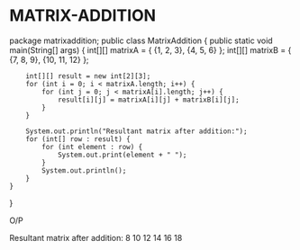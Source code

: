 # MATRIX-ADDITION
package matrixaddition;
public class MatrixAddition {
    public static void main(String[] args) {
        int[][] matrixA = {
            {1, 2, 3},
            {4, 5, 6}
        };
        int[][] matrixB = {
            {7, 8, 9},
            {10, 11, 12}
        };

        int[][] result = new int[2][3];
        for (int i = 0; i < matrixA.length; i++) {
            for (int j = 0; j < matrixA[i].length; j++) {
                result[i][j] = matrixA[i][j] + matrixB[i][j];
            }
        }

        System.out.println("Resultant matrix after addition:");
        for (int[] row : result) {
            for (int element : row) {
                System.out.print(element + " ");
            }
            System.out.println();
        }
    }
}

        
O/P

Resultant matrix after addition:
8 10 12 
14 16 18
